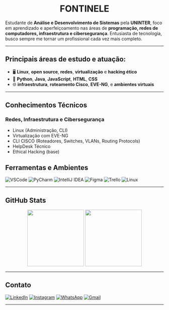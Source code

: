 <h1 align="center">FONTINELE</h1>


Estudante de **Análise e Desenvolvimento de Sistemas** pela **UNINTER**, foco em aprendizado e aperfeiçoamento nas áreas de **programação, redes de computadores, infraestrutura e cibersegurança**. Entusiasta de tecnologia, busco sempre me tornar um profissional cada vez mais completo.

---

## Principais áreas de estudo e atuação:

- 🖥️ **Linux**, **open source**, **redes**, **virtualização** e **hacking ético**  
- 🔧 **Python**, **Java**, **JavaScript**, **HTML**, **CSS**  
- 🌐 **infraestrutura**, **roteamento Cisco**, **EVE-NG**, e **ambientes virtuais**

---

## Conhecimentos Técnicos

### Redes, Infraestrutura e Cibersegurança

- Linux (Administração, CLI)
- Virtualização com EVE-NG
- CLI CISCO (Roteadores, Switches, VLANs, Routing Protocols)
- HelpDesk Técnico
- Ethical Hacking (base)

## Ferramentas e Ambientes

![VSCode](https://img.shields.io/badge/-VSCode-007ACC?style=flat&logo=visual-studio-code&logoColor=white)
![PyCharm](https://img.shields.io/badge/-PyCharm-000000?style=flat&logo=pycharm&logoColor=white)
![IntelliJ IDEA](https://img.shields.io/badge/-IntelliJ%20IDEA-000000?style=flat&logo=intellij-idea&logoColor=white)
![Figma](https://img.shields.io/badge/-Figma-F24E1E?style=flat&logo=figma&logoColor=white)
![Trello](https://img.shields.io/badge/-Trello-0052CC?style=flat&logo=trello&logoColor=white)
![Linux](https://img.shields.io/badge/-Linux-FCC624?style=flat&logo=linux&logoColor=black)

---

## GitHub Stats

<p align="center">
  <img src="https://github-readme-stats.vercel.app/api?username=fontinelefc&show_icons=true&theme=radical" height="180" />
  <img src="https://github-readme-stats.vercel.app/api/top-langs/?username=fontinelefc&layout=compact&theme=radical" height="180" />
</p>

---

## Contato

[![LinkedIn](https://img.shields.io/badge/-LinkedIn-0077B5?style=flat&logo=linkedin&logoColor=white)](https://www.linkedin.com/in/filipe-fontinele-55b27b275)
[![Instagram](https://img.shields.io/badge/-Instagram-E4405F?style=flat&logo=instagram&logoColor=white)](https://www.instagram.com/fcfontinele)
[![WhatsApp](https://img.shields.io/badge/-WhatsApp-25D366?style=flat&logo=whatsapp&logoColor=white)](https://wa.me/5586995846874)
[![Gmail](https://img.shields.io/badge/-Gmail-D14836?style=flat&logo=gmail&logoColor=white)](mailto:filipe2cerqueira@gmail.com)

---

<!--
**fontinelefc/fontinelefc** is a ✨ _special_ ✨ repository because its `README.md` (this file) appears on your GitHub profile.

Here are some ideas to get you started:

- 🔭 I’m currently working on ...
- 🌱 I’m currently learning ...
- 👯 I’m looking to collaborate on ...
- 🤔 I’m looking for help with ...
- 💬 Ask me about ...
- 📫 How to reach me: ...
- 😄 Pronouns: ...
- ⚡ Fun fact: ...
-->
